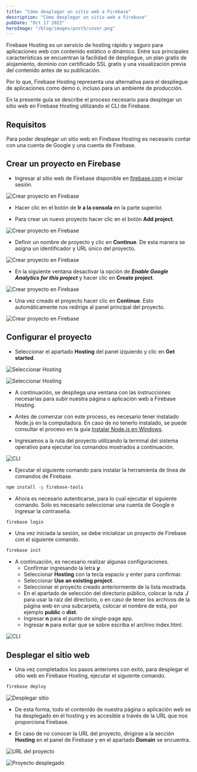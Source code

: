 ```yaml
---
title: "Cómo desplegar un sitio web a Firebase"
description: "Cómo desplegar un sitio web a Firebase"
pubDate: "Oct 17 2022"
heroImage: "/blog/images/post5/cover.png"
---
```


Firebase Hosting es un servicio de hosting rápido y seguro para aplicaciones web con contenido estático o dinámico. Entre sus principales características se encuentran la facilidad de despliegue, un plan gratis de alojamiento, dominio con certificado SSL gratis y una visualización previa del contenido antes de su publicación. 

Por lo que, Firebase Hosting representa una alternativa para el despliegue de aplicaciones como demo o, incluso para un ambiente de producción. 

En la presente guía se describe el proceso necesario para desplegar un sitio web en Firebase Hosting utilizando el CLI de Firebase. 

## Requisitos

Para poder desplegar un sitio web en Firebase Hosting es necesario contar con una cuenta de Google y una cuenta de Firebase.

## Crear un proyecto en Firebase

* Ingresar al sitio web de Firebase disponible en [firebase.com](https://firebase.google.com/) e iniciar sesión. 
  
![Crear proyecto en Firebase](/blog/images/post5/01.png)

* Hacer clic en el botón de **Ir a la consola** en la parte superior.
  
* Para crear un nuevo proyecto hacer clic en el botón **Add project**.

![Crear proyecto en Firebase](/blog/images/post5/02.png)

* Definir un nombre de proyecto y clic en **Continue**. De esta manera se asigna un identificador y URL único del proyecto.

![Crear proyecto en Firebase](/blog/images/post5/03.png)

* En la siguiente ventana desactivar la opción de ***Enable Google Analytics for this project*** y hacer clic en **Create project**. 

![Crear proyecto en Firebase](/blog/images/post5/04.png)

* Una vez creado el proyecto hacer clic en **Continue**. Esto automáticamente nos redirige al panel principal del proyecto. 

![Crear proyecto en Firebase](/blog/images/post5/05.png)

## Configurar el proyecto

* Seleccionar el apartado **Hosting** del panel izquierdo y clic en **Get started**.

![Seleccionar Hosting](/blog/images/post5/06.png)

![Seleccionar Hosting](/blog/images/post5/07.png)

* A continuación, se despliega una ventana con las instrucciones necesarias para subir nuestra página o aplicación web a Firebase Hosting. 
  
* Antes de comenzar con este proceso, es necesario tener instalado Node.js en la computadora. En caso de no tenerlo instalado, se puede consultar el proceso en la guía [Instalar Node.js en Windows](https://asjordi.dev/blog/instalar-nodejs-en-windows). 
  
* Ingresamos a la ruta del proyecto utilizando la terminal del sistema operativo para ejecutar los comandos mostrados a continuación. 

![CLI](/blog/images/post5/08.png)

* Ejecutar el siguiente comando para instalar la herramienta de línea de comandos de Firebase.

``` sh
npm install -g firebase-tools 
```

* Ahora es necesario autenticarse, para lo cual ejecutar el siguiente comando. Solo es necesario seleccionar una cuenta de Google e ingresar la contraseña.

```sh
firebase login
```

* Una vez iniciada la sesión, se debe inicializar un proyecto de Firebase con el siguiente comando. 

```sh
firebase init
```

* A continuación, es necesario realizar algunas configuraciones. 
  * Confirmar ingresando la letra ***y***.
  * Seleccionar **Hosting** con la tecla espacio y enter para confirmar. 
  * Seleccionar **Use an existing project**.
  * Seleccionar el proyecto creado anteriormente de la lista mostrada. 
  * En el apartado de selección del directorio público, colocar la ruta **./** para usar la raíz del directorio, o en caso de tener los archivos de la página web en una subcarpeta, colocar el nombre de esta, por ejemplo **public** o **dist**.
  * Ingresar **n** para el punto de single-page app.
  * Ingresar **n** para evitar que se sobre escriba el archivo index.html.

![CLI](/blog/images/post5/09.png)

## Desplegar el sitio web

* Una vez completados los pasos anteriores con exito, para desplegar el sitio web en Firebase Hosting, ejecutar el siguiente comando. 

```sh 
firebase deploy
```

![Desplegar sitio](/blog/images/post5/10.png)

* De esta forma, todo el contenido de nuestra página o aplicación web se ha desplegado en el hosting y es accesible a través de la URL que nos proporciona Firebase. 

* En caso de no conocer la URL del proyecto, dirigirse a la sección **Hosting** en el panel de Firebase y en el apartado **Domain** se encuentra. 
  
![URL del proyecto](/blog/images/post5/11.png)

![Proyecto desplegado](/blog/images/post5/12.png)